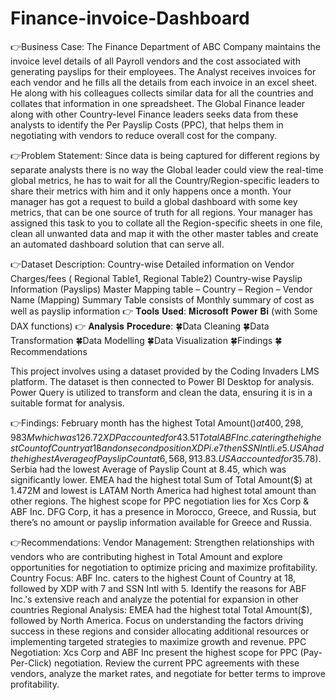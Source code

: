 # Finance-invoice-Dashboard

👉Business Case:
The Finance Department of ABC Company maintains the invoice level details of all Payroll vendors and the cost associated with generating payslips for their employees. The Analyst receives invoices for each vendor and he fills all the details from each invoice in an excel sheet. He along with his colleagues collects similar data for all the countries and collates that information in one spreadsheet. The Global Finance leader along with other Country-level Finance leaders seeks data from these analysts to identify the Per Payslip Costs (PPC), that helps them in negotiating with vendors to reduce overall cost for the company.

👉Problem Statement:
Since data is being captured for different regions by separate analysts there is no way the Global leader could view the real-time global metrics, he has to wait for all the Country/Region-specific leaders to share their metrics with him and it only happens once a month. Your manager has got a request to build a global dashboard with some key metrics, that can be one source of truth for all regions. Your manager has assigned this task to you to collate all the Region-specific sheets in one file, clean all unwanted data and map it with the other master tables and create an automated dashboard solution that can serve all.

👉Dataset Description:
Country-wise Detailed information on Vendor Charges/fees ( Regional Table1, Regional Table2)
Country-wise Payslip Information (Payslips)
Master Mapping table – Country – Region – Vendor Name (Mapping)
Summary Table consists of Monthly summary of cost as well as payslip information
👉 𝐓𝐨𝐨𝐥𝐬 𝐔𝐬𝐞𝐝:
𝐌𝐢𝐜𝐫𝐨𝐬𝐨𝐟𝐭 𝐏𝐨𝐰𝐞𝐫 𝐁𝐢 (with Some DAX functions)
👉 𝐀𝐧𝐚𝐥𝐲𝐬𝐢𝐬 𝐏𝐫𝐨𝐜𝐞𝐝𝐮𝐫𝐞:
🍀Data Cleaning 🍀Data Transformation 🍀Data Modelling 🍀Data Visualization 🍀Findings 🍀Recommendations

This project involves using a dataset provided by the Coding Invaders LMS platform. The dataset is then connected to Power BI Desktop for analysis. Power Query is utilized to transform and clean the data, ensuring it is in a suitable format for analysis.

👉Findings:
February month has the highest Total Amount($) at 400,298,983M which was 126.72% higher than March.
XDP accounted for 43.51% of the Total number of Invoices and highest Total Amount with 0 % Rebate.
Total % Of Top two Vendors which are Xcs Corp and ABF Inc is 91.09%
ABF Inc. catering the highest Count of Country at 18 and on second position XDP i.e 7 then SSN Intl i.e 5.
USA had the highest Average of Payslip Count at 6,568,913.83. USA accounted for 35.78% of the Sum of Total Amount($).
Serbia had the lowest Average of Payslip Count at 8.45, which was significantly lower.
EMEA had the highest total Sum of Total Amount($) at 1.472M and lowest is LATAM
North America had highest total amount than other regions.
The highest scope for PPC negotiation lies for Xcs Corp & ABF Inc.
DFG Corp, it has a presence in Morocco, Greece, and Russia, but there’s no amount or payslip information available for Greece and Russia.


👉Recommendations:
Vendor Management: Strengthen relationships with vendors who are contributing highest in Total Amount and explore opportunities for negotiation to optimize pricing and maximize profitability.
Country Focus: ABF Inc. caters to the highest Count of Country at 18, followed by XDP with 7 and SSN Intl with 5. Identify the reasons for ABF Inc.'s extensive reach and analyze the potential for expansion in other countries
Regional Analysis: EMEA had the highest total Total Amount($), followed by North America. Focus on understanding the factors driving success in these regions and consider allocating additional resources or implementing targeted strategies to maximize growth and revenue.
PPC Negotiation: Xcs Corp and ABF Inc present the highest scope for PPC (Pay-Per-Click) negotiation. Review the current PPC agreements with these vendors, analyze the market rates, and negotiate for better terms to improve profitability.
